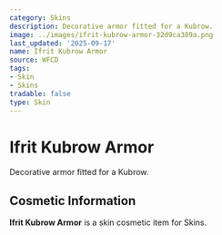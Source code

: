 ```yaml
---
category: Skins
description: Decorative armor fitted for a Kubrow.
image: ../images/ifrit-kubrow-armor-32d9ca389a.png
last_updated: '2025-09-17'
name: Ifrit Kubrow Armor
source: WFCD
tags:
- Skin
- Skins
tradable: false
type: Skin
---
```


# Ifrit Kubrow Armor

Decorative armor fitted for a Kubrow.

## Cosmetic Information

**Ifrit Kubrow Armor** is a skin cosmetic item for Skins.

